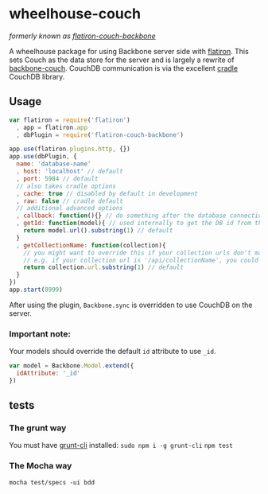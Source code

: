 wheelhouse-couch
=======================

_formerly known as [flatiron-couch-backbone](http://github.com/joeybaker/flatiron-couch-backbone)_

A wheelhouse package for using Backbone server side with [flatiron](https://github.com/flatiron/flatiron). This sets Couch as the data store for the server and is largely a rewrite of [backbone-couch](https://github.com/developmentseed/backbone-couch).  CouchDB communication is via the excellent [cradle](https://github.com/cloudhead/cradle) CouchDB library.

## Usage
```js
var flatiron = require('flatiron')
  , app = flatiron.app
  , dbPlugin = require('flatiron-couch-backbone')

app.use(flatiron.plugins.http, {})
app.use(dbPlugin, {
  name: 'database-name'
  , host: 'localhost' // default
  , port: 5984 // default
  // also takes cradle options
  , cache: true // disabled by default in development
  , raw: false // cradle default
  // additional advanced options
  , callback: function(){} // do something after the database connection has been established
  , getId: function(model){ // used internally to get the DB id from the model. the default behavior follows: {{collectionName}}/{{UUID}}
    return model.url().substring(1) // default
  }
  , getCollectionName: function(collection){
    // you might want to override this if your collection urls don't match your collection names
    // e.g. if your collection url is '/api/collectionName', you could use: `return collection.url.split('/')[2]`
    return collection.url.substring(1) // default
  }
})
app.start(8999)
```

After using the plugin, `Backbone.sync` is overridden to use CouchDB on the server.

### Important note:
Your models should override the default `id` attribute to use `_id`.

```js
var model = Backbone.Model.extend({
  idAttribute: '_id'
})
```

## tests

### The grunt way
You must have [grunt-cli](https://github.com/gruntjs/grunt-cli) installed: `sudo npm i -g grunt-cli`
`npm test`

### The Mocha way
`mocha test/specs -ui bdd`
